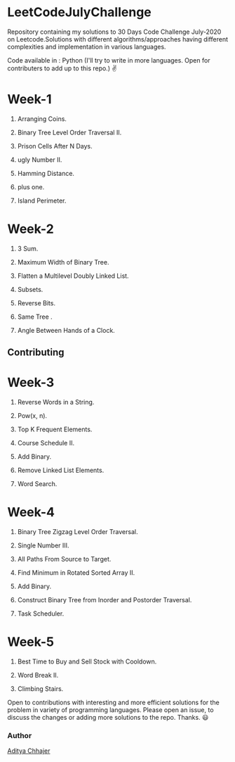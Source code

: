 # LeetCodeJulyChallenge
Repository containing my solutions to 30 Days Code Challenge July-2020 on Leetcode.Solutions with different algorithms/approaches having different complexities and implementation in various languages.

Code available in : Python (I'll try to write in more languages. Open for contributers to add up to this repo.) ✌️

<h1>Week-1</h1>

1. Arranging Coins.<p>
2. Binary Tree Level Order Traversal II. <p>
3. Prison Cells After N Days. <p>
4. ugly Number II.<p>
5. Hamming Distance. <p>
6. plus one. <p>
7. Island Perimeter. <p>
  
<h1>Week-2</h1>

1. 3 Sum.<p>
2. Maximum Width of Binary Tree. <p>
3. Flatten a Multilevel Doubly Linked List. <p>
4. Subsets. <p>
5. Reverse Bits. <p>
6. Same Tree .<p>
7. Angle Between Hands of a Clock. <p>
<h2>Contributing</h2>

<h1>Week-3</h1>

1. Reverse Words in a String. <p>
2. Pow(x, n). <p>
3. Top K Frequent Elements. <p>
4. Course Schedule II.<p>
5. Add Binary. <p>
6. Remove Linked List Elements. <p>
7. Word Search. <p>
  
<h1>Week-4</h1>
  
1. Binary Tree Zigzag Level Order Traversal. <p>
2. Single Number III. <p>
3. All Paths From Source to Target. <p>
4. Find Minimum in Rotated Sorted Array II. <p>
5. Add Binary. <p>
6. Construct Binary Tree from Inorder and Postorder Traversal. <p>
7. Task Scheduler. <p>
   
<h1>Week-5</h1>

1. Best Time to Buy and Sell Stock with Cooldown. <p>
2. Word Break II. <p>
3. Climbing Stairs. <p>
  
Open to contributions with interesting and more efficient solutions for the problem in variety of programming languages. Please open an issue, to discuss the changes or adding more solutions to the repo. Thanks. 😃

<h3>Author</h3>

[Aditya Chhajer](https://github.com/adityachhajer)
